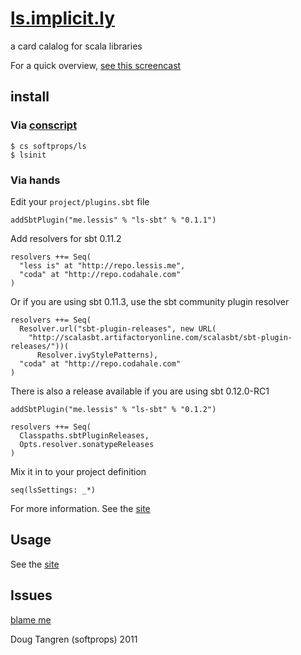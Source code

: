 # [ls.implicit.ly](http://ls.implicit.ly/)

a card calalog for scala libraries

For a quick overview, [see this screencast](http://www.screenr.com/EIus)

## install

### Via [conscript](https://github.com/n8han/conscript#readme)
    $ cs softprops/ls
    $ lsinit
    
### Via hands

Edit your `project/plugins.sbt` file

    addSbtPlugin("me.lessis" % "ls-sbt" % "0.1.1")
   
Add resolvers for sbt 0.11.2

    resolvers ++= Seq(
      "less is" at "http://repo.lessis.me",
      "coda" at "http://repo.codahale.com"
    )
    
Or if you are using sbt 0.11.3, use the sbt community plugin resolver

    resolvers ++= Seq(
      Resolver.url("sbt-plugin-releases", new URL(
        "http://scalasbt.artifactoryonline.com/scalasbt/sbt-plugin-releases/"))(
          Resolver.ivyStylePatterns),
      "coda" at "http://repo.codahale.com"
    )

There is also a release available if you are using sbt 0.12.0-RC1

    addSbtPlugin("me.lessis" % "ls-sbt" % "0.1.2")

    resolvers ++= Seq(
      Classpaths.sbtPluginReleases,
      Opts.resolver.sonatypeReleases
    )

Mix it in to your project definition

    seq(lsSettings: _*)

For more information. See the [site](http://ls.implicit.ly/#publishing)   

## Usage

See the [site](http://ls.implicit.ly/#publishing)

## Issues

[blame me](https://github.com/softprops/ls/issues)


Doug Tangren (softprops) 2011
   



